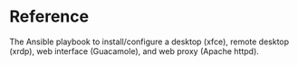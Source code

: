 # Reference
The Ansible playbook to install/configure a desktop (xfce), remote desktop (xrdp), web interface (Guacamole), and web proxy (Apache httpd).
